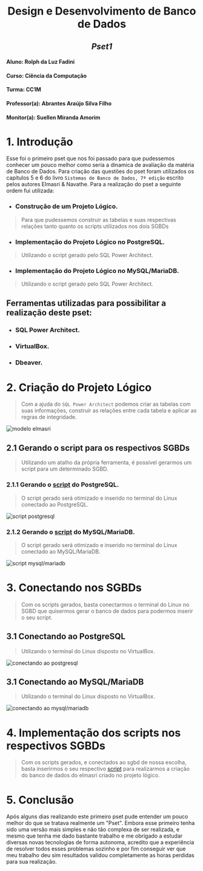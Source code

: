 <div align="center">
  
  # Design e Desenvolvimento de Banco de Dados
  ## *Pset1*
</div>
  
  #### Aluno: Rolph da Luz Fadini
  #### Curso: Ciência da Computação
  #### Turma: CC1M
  #### Professor(a): Abrantes Araújo Silva Filho
  #### Monitor(a): Suellen Miranda Amorim
  
  # **1. Introdução**
  
  Esse foi o primeiro pset que nos foi passado para que pudessemos conhecer um pouco melhor como seria a dinamica de avaliação da matéria de Banco de Dados. Para criação das questões do pset foram utilizados os capítulos 5 e 6 do livro `Sistemas de Banco de Dados, 7ª edição` escrito pelos autores Elmasri & Navathe. Para a realização do pset a seguinte ordem fui utilizada:
  
  - ### Construção de um Projeto Lógico.
  > Para que pudessemos construir as tabelas e suas respectivas relações tanto quanto os scripts utilizados nos dois SGBDs 

  - ### Implementação do Projeto Lógico no PostgreSQL.
  > Utilizando o script gerado pelo SQL Power Architect.

  - ### Implementação do Projeto Lógico no MySQL/MariaDB.
  > Utilizando o script gerado pelo SQL Power Architect.

  ## Ferramentas utilizadas para possibilitar a realização deste pset: 
  
   - ### SQL Power Architect.
   - ### VirtualBox.
   - ### Dbeaver.

  # **2. Criação do Projeto Lógico** 
  
  > Com a ajuda do `SQL Power Architect` podemos criar as tabelas com suas informações, construir as relações entre cada tabela e aplicar as regras de integridade.
  
  ![modelo elmasri](https://github.com/RolphFadini/uvv_bd_1_cc1m/blob/main/pset1/imgs/modelo-elmasri.png)
  
  ## **2.1 Gerando o script para os respectivos SGBDs**
  > Utilizando um atalho da própria ferramenta, é possível gerarmos um script para um determinado SGBD.
  
  
  ### **2.1.1 Gerando o [script](https://github.com/RolphFadini/uvv_bd_1_cc1m/blob/main/pset1/Script-Postgresql.sql) do PostgreSQL.**
  > O script gerado será otimizado e inserido no terminal do Linux conectado ao PostgreSQL.
  
  ![script postgresql](https://github.com/RolphFadini/uvv_bd_1_cc1m/blob/main/pset1/imgs/geraçãoscript-postgresql.png)
  
  
  ### **2.1.2 Gerando o [script](https://github.com/RolphFadini/uvv_bd_1_cc1m/blob/main/pset1/Script-Mysql.sql) do MySQL/MariaDB.**
  > O script gerado será otimizado e inserido no terminal do Linux conectado ao MySQL/MariaDB.
  
  ![script mysql/mariadb](https://github.com/RolphFadini/uvv_bd_1_cc1m/blob/main/pset1/imgs/geraçãoscriptmysql.png)
  
  
  # **3. Conectando nos SGBDs**
  > Com os scripts gerados, basta conectarmos o terminal do Linux no SGBD que quisermos gerar o banco de dados para podermos inserir o seu script.

  
  ## **3.1 Conectando ao PostgreSQL**
  > Utilizando o terminal do Linux disposto no VirtualBox.
  
  ![conectando ao postgresql](https://github.com/RolphFadini/uvv_bd_1_cc1m/blob/main/pset1/imgs/Conectando-postgres.png)
  
  
  ## **3.1 Conectando ao MySQL/MariaDB**
  > Utilizando o terminal do Linux disposto no VirtualBox.

  ![conectando ao mysql/mariadb](https://github.com/RolphFadini/uvv_bd_1_cc1m/blob/main/pset1/imgs/Conectando-mysql.png)
  
  
  # **4. Implementação dos scripts nos respectivos SGBDs**
  > Com os scripts gerados, e conectados ao sgbd de nossa escolha, basta inserirmos o seu respectivo [script](https://github.com/RolphFadini/uvv_bd_1_cc1m/tree/main/pset1) para realizarmos a criação do banco de dados do elmasri criado no projeto lógico.


  # **5. Conclusão**
  
  Após alguns dias realizando este primeiro pset pude entender um pouco melhor do que se tratava realmente um "Pset". Embora esse primeiro tenha sido uma versão mais simples e não tão complexa de ser realizada, e mesmo que tenha me dado bastante trabalho e me obrigado a estudar diversas novas tecnologias de forma autonoma, acredito que a experiência de resolver todos esses problemas sozinho e por fim conseguir ver que meu trabalho deu sim resultados validou completamente as horas perdidas para sua realização.
